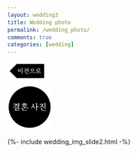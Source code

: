 ```yaml
---
layout: wedding3
title: Wedding photo
permalink: /wedding_photo/
comments: true
categories: [wedding]
---
```


<div style="text-align:left;">
<a href="/wedding/">
<img src="/wedding/additional/prev.png" style="width:80px;margin:5px;">
</a>
</div>

<div style="margin:0;">
<img src="/wedding/images/wedding_photo2.png" style="width:100px;margin:10px 0px 20px 0px;">
</div>


<div style="width:100%;margin:auto;">
{%- include wedding_img_slide2.html -%}
</div>
